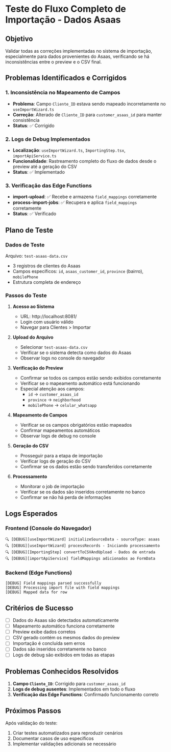 # Teste do Fluxo Completo de Importação - Dados Asaas

## Objetivo
Validar todas as correções implementadas no sistema de importação, especialmente para dados provenientes do Asaas, verificando se há inconsistências entre o preview e o CSV final.

## Problemas Identificados e Corrigidos

### 1. Inconsistência no Mapeamento de Campos
- **Problema**: Campo `Cliente_ID` estava sendo mapeado incorretamente no `useImportWizard.ts`
- **Correção**: Alterado de `Cliente_ID` para `customer_asaas_id` para manter consistência
- **Status**: ✅ Corrigido

### 2. Logs de Debug Implementados
- **Localização**: `useImportWizard.ts`, `ImportingStep.tsx`, `importApiService.ts`
- **Funcionalidade**: Rastreamento completo do fluxo de dados desde o preview até a geração do CSV
- **Status**: ✅ Implementado

### 3. Verificação das Edge Functions
- **import-upload**: ✅ Recebe e armazena `field_mappings` corretamente
- **process-import-jobs**: ✅ Recupera e aplica `field_mappings` corretamente
- **Status**: ✅ Verificado

## Plano de Teste

### Dados de Teste
Arquivo: `test-asaas-data.csv`
- 3 registros de clientes do Asaas
- Campos específicos: `id`, `asaas_customer_id`, `province` (bairro), `mobilePhone`
- Estrutura completa de endereço

### Passos do Teste

1. **Acesso ao Sistema**
   - URL: http://localhost:8081/
   - Login com usuário válido
   - Navegar para Clientes > Importar

2. **Upload do Arquivo**
   - Selecionar `test-asaas-data.csv`
   - Verificar se o sistema detecta como dados do Asaas
   - Observar logs no console do navegador

3. **Verificação do Preview**
   - Confirmar se todos os campos estão sendo exibidos corretamente
   - Verificar se o mapeamento automático está funcionando
   - Especial atenção aos campos:
     - `id` → `customer_asaas_id`
     - `province` → `neighborhood`
     - `mobilePhone` → `celular_whatsapp`

4. **Mapeamento de Campos**
   - Verificar se os campos obrigatórios estão mapeados
   - Confirmar mapeamentos automáticos
   - Observar logs de debug no console

5. **Geração do CSV**
   - Prosseguir para a etapa de importação
   - Verificar logs de geração do CSV
   - Confirmar se os dados estão sendo transferidos corretamente

6. **Processamento**
   - Monitorar o job de importação
   - Verificar se os dados são inseridos corretamente no banco
   - Confirmar se não há perda de informações

## Logs Esperados

### Frontend (Console do Navegador)
```
🔍 [DEBUG][useImportWizard] initializeSourceData - sourceType: asaas
🔍 [DEBUG][useImportWizard] processRecords - Iniciando processamento
🔍 [DEBUG][ImportingStep] convertToCSVAndUpload - Dados de entrada
🔍 [DEBUG][importApiService] fieldMappings adicionados ao FormData
```

### Backend (Edge Functions)
```
[DEBUG] Field mappings parsed successfully
[DEBUG] Processing import file with field mappings
[DEBUG] Mapped data for row
```

## Critérios de Sucesso

- [ ] Dados do Asaas são detectados automaticamente
- [ ] Mapeamento automático funciona corretamente
- [ ] Preview exibe dados corretos
- [ ] CSV gerado contém os mesmos dados do preview
- [ ] Importação é concluída sem erros
- [ ] Dados são inseridos corretamente no banco
- [ ] Logs de debug são exibidos em todas as etapas

## Problemas Conhecidos Resolvidos

1. **Campo `Cliente_ID`**: Corrigido para `customer_asaas_id`
2. **Logs de debug ausentes**: Implementados em todo o fluxo
3. **Verificação das Edge Functions**: Confirmado funcionamento correto

## Próximos Passos

Após validação do teste:
1. Criar testes automatizados para reproduzir cenários
2. Documentar casos de uso específicos
3. Implementar validações adicionais se necessário